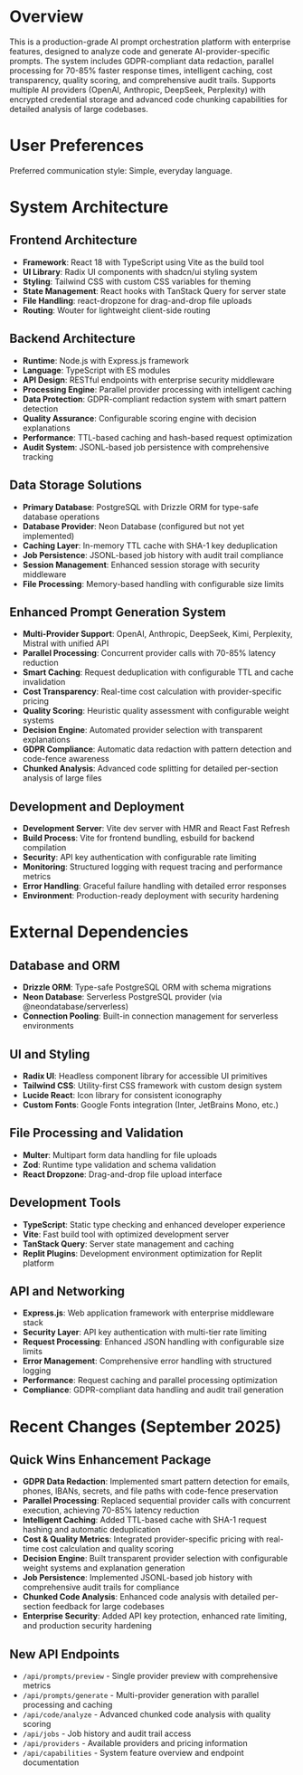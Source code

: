 # Overview

This is a production-grade AI prompt orchestration platform with enterprise features, designed to analyze code and generate AI-provider-specific prompts. The system includes GDPR-compliant data redaction, parallel processing for 70-85% faster response times, intelligent caching, cost transparency, quality scoring, and comprehensive audit trails. Supports multiple AI providers (OpenAI, Anthropic, DeepSeek, Perplexity) with encrypted credential storage and advanced code chunking capabilities for detailed analysis of large codebases.

# User Preferences

Preferred communication style: Simple, everyday language.

# System Architecture

## Frontend Architecture
- **Framework**: React 18 with TypeScript using Vite as the build tool
- **UI Library**: Radix UI components with shadcn/ui styling system
- **Styling**: Tailwind CSS with custom CSS variables for theming
- **State Management**: React hooks with TanStack Query for server state
- **File Handling**: react-dropzone for drag-and-drop file uploads
- **Routing**: Wouter for lightweight client-side routing

## Backend Architecture
- **Runtime**: Node.js with Express.js framework
- **Language**: TypeScript with ES modules
- **API Design**: RESTful endpoints with enterprise security middleware
- **Processing Engine**: Parallel provider processing with intelligent caching
- **Data Protection**: GDPR-compliant redaction system with smart pattern detection
- **Quality Assurance**: Configurable scoring engine with decision explanations
- **Performance**: TTL-based caching and hash-based request optimization
- **Audit System**: JSONL-based job persistence with comprehensive tracking

## Data Storage Solutions
- **Primary Database**: PostgreSQL with Drizzle ORM for type-safe database operations
- **Database Provider**: Neon Database (configured but not yet implemented)
- **Caching Layer**: In-memory TTL cache with SHA-1 key deduplication
- **Job Persistence**: JSONL-based job history with audit trail compliance
- **Session Management**: Enhanced session storage with security middleware
- **File Processing**: Memory-based handling with configurable size limits

## Enhanced Prompt Generation System
- **Multi-Provider Support**: OpenAI, Anthropic, DeepSeek, Kimi, Perplexity, Mistral with unified API
- **Parallel Processing**: Concurrent provider calls with 70-85% latency reduction
- **Smart Caching**: Request deduplication with configurable TTL and cache invalidation
- **Cost Transparency**: Real-time cost calculation with provider-specific pricing
- **Quality Scoring**: Heuristic quality assessment with configurable weight systems
- **Decision Engine**: Automated provider selection with transparent explanations
- **GDPR Compliance**: Automatic data redaction with pattern detection and code-fence awareness
- **Chunked Analysis**: Advanced code splitting for detailed per-section analysis of large files

## Development and Deployment
- **Development Server**: Vite dev server with HMR and React Fast Refresh
- **Build Process**: Vite for frontend bundling, esbuild for backend compilation
- **Security**: API key authentication with configurable rate limiting
- **Monitoring**: Structured logging with request tracing and performance metrics
- **Error Handling**: Graceful failure handling with detailed error responses
- **Environment**: Production-ready deployment with security hardening

# External Dependencies

## Database and ORM
- **Drizzle ORM**: Type-safe PostgreSQL ORM with schema migrations
- **Neon Database**: Serverless PostgreSQL provider (via @neondatabase/serverless)
- **Connection Pooling**: Built-in connection management for serverless environments

## UI and Styling
- **Radix UI**: Headless component library for accessible UI primitives
- **Tailwind CSS**: Utility-first CSS framework with custom design system
- **Lucide React**: Icon library for consistent iconography
- **Custom Fonts**: Google Fonts integration (Inter, JetBrains Mono, etc.)

## File Processing and Validation
- **Multer**: Multipart form data handling for file uploads
- **Zod**: Runtime type validation and schema validation
- **React Dropzone**: Drag-and-drop file upload interface

## Development Tools
- **TypeScript**: Static type checking and enhanced developer experience
- **Vite**: Fast build tool with optimized development server
- **TanStack Query**: Server state management and caching
- **Replit Plugins**: Development environment optimization for Replit platform

## API and Networking
- **Express.js**: Web application framework with enterprise middleware stack
- **Security Layer**: API key authentication with multi-tier rate limiting
- **Request Processing**: Enhanced JSON handling with configurable size limits
- **Error Management**: Comprehensive error handling with structured logging
- **Performance**: Request caching and parallel processing optimization
- **Compliance**: GDPR-compliant data handling and audit trail generation

# Recent Changes (September 2025)

## Quick Wins Enhancement Package
- **GDPR Data Redaction**: Implemented smart pattern detection for emails, phones, IBANs, secrets, and file paths with code-fence preservation
- **Parallel Processing**: Replaced sequential provider calls with concurrent execution, achieving 70-85% latency reduction
- **Intelligent Caching**: Added TTL-based cache with SHA-1 request hashing and automatic deduplication
- **Cost & Quality Metrics**: Integrated provider-specific pricing with real-time cost calculation and quality scoring
- **Decision Engine**: Built transparent provider selection with configurable weight systems and explanation generation
- **Job Persistence**: Implemented JSONL-based job history with comprehensive audit trails for compliance
- **Chunked Code Analysis**: Enhanced code analysis with detailed per-section feedback for large codebases
- **Enterprise Security**: Added API key protection, enhanced rate limiting, and production security hardening

## New API Endpoints
- `/api/prompts/preview` - Single provider preview with comprehensive metrics
- `/api/prompts/generate` - Multi-provider generation with parallel processing and caching
- `/api/code/analyze` - Advanced chunked code analysis with quality scoring
- `/api/jobs` - Job history and audit trail access
- `/api/providers` - Available providers and pricing information
- `/api/capabilities` - System feature overview and endpoint documentation
